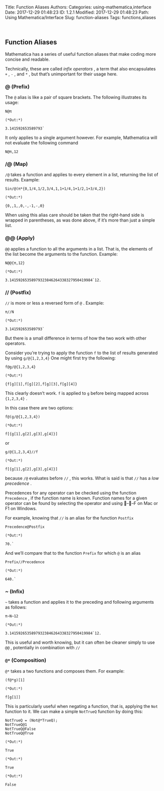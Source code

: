 Title: Function Aliases
Authors: 
Categories: using-mathematica,interface
Date: 2017-12-29 01:48:23
ID: 1.2.1
Modified: 2017-12-29 01:48:23
Path: Using Mathematica/Interface
Slug: function-aliases
Tags: functions,aliases

<a id="function-aliases" style="width:0;height:0;margin:0;padding:0;">&zwnj;</a>

## Function Aliases

Mathematica has a series of useful function aliases that make coding more concise and readable.

Technically, these are called  *infix operators* , a term that also encapsulates  ```+``` ,  ```-``` , and  ```*``` , but that’s unimportant for their usage here.

### @ (Prefix)

The  ```@```  alias is like a pair of square brackets. The following illustrates its usage:

	N@π

	(*Out:*)
	
	3.141592653589793`

It only applies to a single argument however. For example, Mathematica will not evaluate the following command

	N@π,12

### /@ (Map)

```/@```  takes a function and applies to every element in a list, returning the list of results. Example:

	Sin/@(π*{0,1/4,1/2,3/4,1,1+1/4,1+1/2,1+3/4,2})

	(*Out:*)
	
	{0,,1,,0,-,-1,-,0}

When using this alias care should be taken that the right-hand side is wrapped in parentheses, as was done above, if it’s more than just a simple list.

### @@ (Apply)

```@@```  applies a function to all the arguments in a list. That is, the elements of the list become the arguments to the function. Example:

	N@@{π,12}

	(*Out:*)
	
	3.14159265358979323846264338327950419984`12.

### // (Postfix)

```//```  is more or less a reversed form of  ```@``` . Example:

	π//N

	(*Out:*)
	
	3.141592653589793`

But there is a small difference in terms of how the two work with other operators.

Consider you’re trying to apply the function  ```f```  to the list of results generated by using  ```g/@{1,2,3,4}``` 
One might first try the following:

	f@g/@{1,2,3,4}

	(*Out:*)
	
	{f[g][1],f[g][2],f[g][3],f[g][4]}

This clearly doesn’t work.  ```f```  is applied to  ```g```  before being mapped across  ```{1,2,3,4}``` .

In this case there are two options:

	f@(g/@{1,2,3,4})

	(*Out:*)
	
	f[{g[1],g[2],g[3],g[4]}]

or

	g/@{1,2,3,4}//f

	(*Out:*)
	
	f[{g[1],g[2],g[3],g[4]}]

because  ```/@```  evaluates before  ```//``` , this works. What is said is that  ```//```  has a  *low precedence* .

Precedences for any operator can be checked using the function  ```Precedence``` , if the function name is known. Function names for a given operator can be found by selecting the operator and using ––F on Mac or F1 on Windows.

For example, knowing that  ```//```  is an alias for the function  ```Postfix```

	Precedence@Postfix

	(*Out:*)
	
	70.`

And we’ll compare that to the function  ```Prefix```  for which  ```@```  is an alias

	Prefix//Precedence

	(*Out:*)
	
	640.`

### ~ (Infix)

```~```  takes a function and applies it to the preceding and following arguments as follows:

	π~N~12

	(*Out:*)
	
	3.14159265358979323846264338327950419984`12.

This is useful and worth knowing, but it can often be cleaner simply to use  ```@@``` , potentially in combination with  ```//```

### ```@*```  (Composition)

```@*```  takes a two functions and composes them. For example:

	(f@*g)[1]

	(*Out:*)
	
	f[g[1]]

This is particularly useful when negating a function, that is, applying the  ```Not```  function to it. We can make a simple  ```NotTrueQ```  function by doing this:

	NotTrueQ = (Not@*TrueQ);
	NotTrueQ@1
	NotTrueQ@False
	NotTrueQ@True

	(*Out:*)
	
	True

	(*Out:*)
	
	True

	(*Out:*)
	
	False